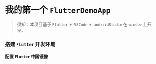 # 我的第一个 `FlutterDemoApp`

> 须知：本项目基于 `Flutter + VSCode + androidStudio` 在 `window` 上开发。

### 搭建 `Flutter` 开发环境

#### 配置 `Flutter` 中国镜像


